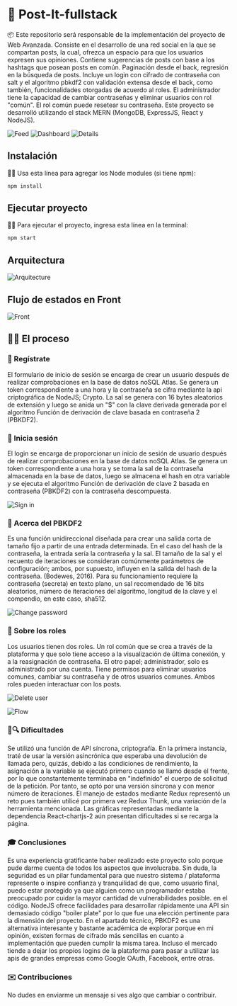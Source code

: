 # 📣 Post-It-fullstack


📦 Este repositorio será responsable de la implementación del proyecto de Web Avanzada. Consiste en el desarrollo de una red social en la que se compartan posts, la cual, ofrezca un espacio para que los usuarios expresen sus opiniones. Contiene sugerencias de posts con base a los hashtags que posean posts en común. Paginación desde el back, regresión en la búsqueda de posts. Incluye un login con cifrado de contraseña con salt y el algoritmo pbkdf2 con validación extensa desde el back, como también, funcionalidades otorgadas de acuerdo al roles. El administrador tiene la capacidad de cambiar contraseñas y eliminar usuarios con rol "común". El rol común puede resetear su contraseña. Este proyecto se desarrolló utilizando el stack MERN (MongoDB, ExpressJS, React y NodeJS).


![Feed](https://github.com/juan17castillo/post-it-fullstack/blob/master/pictures/feed.png)
![Dashboard](https://github.com/juan17castillo/post-it-fullstack/blob/master/pictures/Post-it.png)
![Details](https://github.com/juan17castillo/post-it-fullstack/blob/master/pictures/post-details.png)


## Instalación

👨‍🔧 Usa esta línea para agregar los Node modules (si tiene npm):

```bash
npm install
```

## Ejecutar proyecto


👨‍💻 Para ejecutar el proyecto, ingresa esta línea en la terminal:

```bash
npm start
```

## Arquitectura

![Arquitecture](https://github.com/juan17castillo/post-it-fullstack/blob/master/pictures/arquitecture.png)

## Flujo de estados en Front

![Front](https://github.com/juan17castillo/post-it-fullstack/blob/master/pictures/flux-front.png)

## 👨‍🔬 El proceso

### 📝 Regístrate

El formulario de inicio de sesión se encarga de crear un usuario después de realizar comprobaciones en la base de datos noSQL Atlas. Se genera un token correspondiente a una hora y la contraseña se cifra mediante la api criptográfica de NodeJS; Crypto. La sal se genera con 16 bytes aleatorios de extensión y luego se anida un "$" con la clave derivada generada por el algoritmo Función de derivación de clave basada en contraseña 2 (PBKDF2).

### 🔑 Inicia sesión
El login se encarga de proporcionar un inicio de sesión de usuario después de realizar comprobaciones en la base de datos noSQL Atlas. Se genera un token correspondiente a una hora y se toma la sal de la contraseña almacenada en la base de datos, luego se almacena el hash en otra variable y se ejecuta el algoritmo Función de derivación de clave 2 basada en contraseña (PBKDF2) con la contraseña descompuesta.

![Sign in](https://github.com/juan17castillo/post-it-fullstack/blob/master/pictures/login.png)

### 🧪 Acerca del PBKDF2
Es una función unidireccional diseñada para crear una salida corta de tamaño fijo a partir de una entrada determinada. En el caso del hash de la contraseña, la entrada sería la contraseña y la sal. El tamaño de la sal y el recuento de iteraciones se consideran comúnmente parámetros de configuración; ambos, por supuesto, influyen en la salida del hash de la contraseña. (Bodewes, 2016). Para su funcionamiento requiere la contraseña (secreta) en texto plano, un sal recomendado de 16 bits aleatorios, número de iteraciones del algoritmo, longitud de la clave y el compendio, en este caso, sha512.

![Change password](https://github.com/juan17castillo/post-it-fullstack/blob/master/pictures/change-password.png)

### 🚧 Sobre los roles
Los usuarios tienen dos roles. Un rol común que se crea a través de la plataforma y que solo tiene acceso a la visualización de última conexión, y a la reasignación de contraseña. El otro papel; administrador, solo es administrado por una cuenta. Tiene permisos para eliminar usuarios comunes, cambiar su contraseña y de otros usuarios comunes. Ambos roles pueden interactuar con los posts.

![Delete user](https://github.com/juan17castillo/post-it-fullstack/blob/master/pictures/delete.png)

![Flow](https://github.com/juan17castillo/post-it-fullstack/blob/master/pictures/flow.png)

### 🐛🔍️ Dificultades
Se utilizó una función de API síncrona, criptografía. En la primera instancia, traté de usar la versión asincrónica que esperaba una devolución de llamada pero, quizás, debido a las condiciones de rendimiento, la asignación a la variable se ejecutó primero cuando se llamó desde el frente, por lo que constantemente terminaba en "indefinido" el cuerpo de solicitud de la petición. Por tanto, se optó por una versión síncrona y con menor número de iteraciones. El manejo de estados mediante Redux representó un reto pues también utilicé por primera vez Redux Thunk, una variación de la herramienta mencionada. Las gráficas representadas mediante la dependencia React-chartjs-2 aún presentan dificultades si se recarga la página.

### 🎓 Conclusiones
Es una experiencia gratificante haber realizado este proyecto solo porque pude darme cuenta de todos los aspectos que involucraba. Sin duda, la seguridad es un pilar fundamental para que nuestro sistema / plataforma represente o inspire confianza y tranquilidad de que, como usuario final, puedo estar protegido ya que alguien como un programador estaba preocupado por cuidar la mayor cantidad de vulnerabilidades posible. en el código. NodeJS ofrece facilidades para desarrollar rápidamente una API sin demasiado código "boiler plate" por lo que fue una elección pertinente para la dimensión del proyecto. En el apartado técnico, PBKDF2 es una alternativa interesante y bastante académica de explorar porque en mi opinión, existen formas de cifrado más sencillas en cuanto a implementación que pueden cumplir la misma tarea. Incluso el mercado tiende a dejar los propios logins de la plataforma para pasar a utilizar las apis de grandes empresas como Google OAuth, Facebook, entre otras.

### ✉️ Contribuciones
No dudes en enviarme un mensaje si ves algo que cambiar o contribuir.

